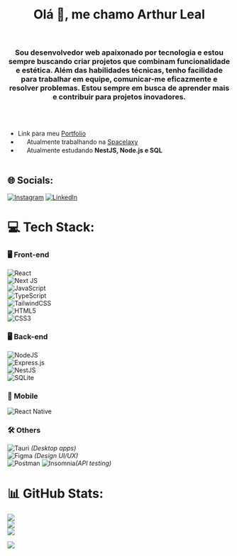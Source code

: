 <h1 align="center">Olá 👋, me chamo Arthur Leal</h1><br>
<h3 align="center">Sou desenvolvedor web apaixonado por tecnologia e estou sempre buscando criar projetos que combinam funcionalidade e estética. Além das habilidades técnicas, tenho facilidade para trabalhar em equipe, comunicar-me eficazmente e resolver problemas. Estou sempre em busca de aprender mais e contribuir para projetos inovadores.</h3><br><br>

- Link para meu <a href="https://www.arthurdevleal.tech/">Portfolio</a>
- <img src="https://github.com/ritik307/ritik307/blob/main/images/laptop.gif" width="16"> Atualmente trabalhando na [Spacelaxy](https://github.com/spacelaxy)<br>
- <img src="https://media.giphy.com/media/VgCDAzcKvsR6OM0uWg/giphy.gif" width="16"> Atualmente estudando **NestJS, Node.js e SQL**<br><br>


## 🌐 Socials:
[![Instagram](https://img.shields.io/badge/Instagram-%23E4405F.svg?logo=Instagram&logoColor=white)](https://instagram.com/arthurlleall1) [![LinkedIn](https://img.shields.io/badge/LinkedIn-%230077B5.svg?logo=linkedin&logoColor=white)](https://www.linkedin.com/in/arthur-leal-9a8ab1315/) 

# 💻 Tech Stack:

### 🖥️ Front-end
![React](https://img.shields.io/badge/react-%2320232a.svg?style=for-the-badge&logo=react&logoColor=%2361DAFB)  
![Next JS](https://img.shields.io/badge/Next-black?style=for-the-badge&logo=next.js&logoColor=white)  
![JavaScript](https://img.shields.io/badge/javascript-%23323330.svg?style=for-the-badge&logo=javascript&logoColor=%23F7DF1E)  
![TypeScript](https://img.shields.io/badge/typescript-%23007ACC.svg?style=for-the-badge&logo=typescript&logoColor=white)  
![TailwindCSS](https://img.shields.io/badge/tailwindcss-%2338B2AC.svg?style=for-the-badge&logo=tailwind-css&logoColor=white)  
![HTML5](https://img.shields.io/badge/html5-%23E34F26.svg?style=for-the-badge&logo=html5&logoColor=white)  
![CSS3](https://img.shields.io/badge/css3-%231572B6.svg?style=for-the-badge&logo=css3&logoColor=white)  



### 🖥️ Back-end
![NodeJS](https://img.shields.io/badge/node.js-6DA55F?style=for-the-badge&logo=node.js&logoColor=white)  
![Express.js](https://img.shields.io/badge/express.js-%23404d59.svg?style=for-the-badge&logo=express&logoColor=%2361DAFB)  
![NestJS](https://img.shields.io/badge/nestjs-%23E0234E.svg?style=for-the-badge&logo=nestjs&logoColor=white)    
![SQLite](https://img.shields.io/badge/sqlite-%2307405e.svg?style=for-the-badge&logo=sqlite&logoColor=white)



### 📱 Mobile
![React Native](https://img.shields.io/badge/react_native-%2320232a.svg?style=for-the-badge&logo=react&logoColor=%2361DAFB)  



### 🛠 Others
![Tauri](https://img.shields.io/badge/tauri-%2324C8DB.svg?style=for-the-badge&logo=tauri&logoColor=%23FFFFFF) *(Desktop apps)*  
![Figma](https://img.shields.io/badge/figma-%23F24E1E.svg?style=for-the-badge&logo=figma&logoColor=white) *(Design UI/UX)*  
![Postman](https://img.shields.io/badge/Postman-FF6C37?style=for-the-badge&logo=postman&logoColor=white) ![Insomnia](https://img.shields.io/badge/Insomnia-black?style=for-the-badge&logo=insomnia&logoColor=5849BE)*(API testing)*  


# 📊 GitHub Stats:
![](https://github-readme-stats.vercel.app/api?username=ArthurDevLeal&theme=transparent&hide_border=false&include_all_commits=true&count_private=true)<br/>
![](https://github-readme-streak-stats.herokuapp.com/?user=ArthurDevLeal&theme=transparent&hide_border=false)<br/>
![](https://github-readme-stats.vercel.app/api/top-langs/?username=ArthurDevLeal&theme=transparent&hide_border=false&include_all_commits=true&count_private=true&layout=compact)


[![](https://visitcount.itsvg.in/api?id=ArthurDevLeal&icon=3&color=1)](https://visitcount.itsvg.in)
